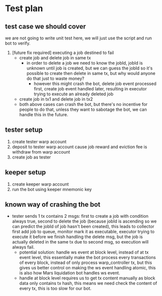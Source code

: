 # Test plan

## test case we should cover

we are not going to write unit test here, we will just use the script and run bot to verify.

1. [future fix required] executing a job destined to fail
    - create job and delete job in same tx
        - in order to delete a job we need to know the jobId, jobId is unknown until job is created, but we can guess the jobId so it's possible to create then delete in same tx, but why would anyone do that just to waste money?
            - however this might crash the bot, delete job event processed first, create job event handled later, resulting in executor trying to execute an already deleted job
    - create job in tx1 and delete job in tx2
    - both above cases can crash the bot, but there's no incentive for people to do that, unless they want to sabotage the bot, we can handle this in the future.

## tester setup

1. create tester warp account
2. deposit to tester warp account cause job reward and eviction fee is withdraw from warp account
3. create job as tester

## keeper setup

1. create keeper warp account
2. run the bot using keeper mnemonic key

## known way of crashing the bot

- tester sends 1 tx contains 2 msgs: first to create a job with condition always true, second to delete the job (because jobId is ascending so we can predict the jobId of job hasn't been created), this leads to collector first add job to queue, monitor mark it as executable, executor trying to execute it before we finish handling the delete msg, but the job is actually deleted in the same tx due to second msg, so execution will always fail.
  - potential solution: handle ws event at block level, instead of at tx event level, this essentially make the bot process every transactions of every block, instead of only process warp_controller tx, but this gives us better control on making the ws event handling atomic, this is also how Mars liquidation bot handles ws event.
  - handle at block level requires us to get tx content manually as block data only contains tx hash, this means we need check the content of every tx, this is too slow for our bot.
